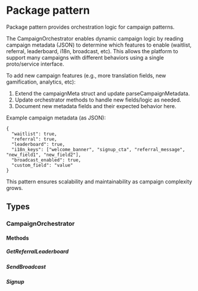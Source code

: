 # Package pattern

Package pattern provides orchestration logic for campaign patterns.

The CampaignOrchestrator enables dynamic campaign logic by reading campaign metadata (JSON) to
determine which features to enable (waitlist, referral, leaderboard, i18n, broadcast, etc). This
allows the platform to support many campaigns with different behaviors using a single proto/service
interface.

To add new campaign features (e.g., more translation fields, new gamification, analytics, etc):

1.  Extend the campaignMeta struct and update parseCampaignMetadata.
2.  Update orchestrator methods to handle new fields/logic as needed.
3.  Document new metadata fields and their expected behavior here.

Example campaign metadata (as JSON):

    {
      "waitlist": true,
      "referral": true,
      "leaderboard": true,
      "i18n_keys": ["welcome_banner", "signup_cta", "referral_message", "new_field1", "new_field2"],
      "broadcast_enabled": true,
      "custom_field": "value"
    }

This pattern ensures scalability and maintainability as campaign complexity grows.

## Types

### CampaignOrchestrator

#### Methods

##### GetReferralLeaderboard

##### SendBroadcast

##### Signup
